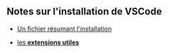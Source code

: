 ## Notes sur l'installation de VSCode

 * [Un fichier résumant l'installation](install.md)
  
 * [les __extensions utiles__](setup.md)
